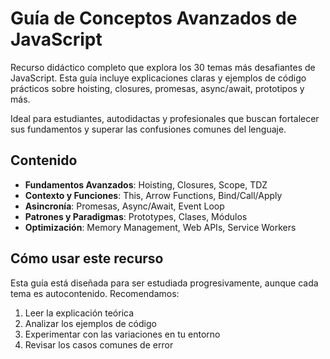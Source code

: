 # Guía de Conceptos Avanzados de JavaScript

Recurso didáctico completo que explora los 30 temas más desafiantes de JavaScript. Esta guía incluye explicaciones claras y ejemplos de código prácticos sobre hoisting, closures, promesas, async/await, prototipos y más. 

Ideal para estudiantes, autodidactas y profesionales que buscan fortalecer sus fundamentos y superar las confusiones comunes del lenguaje.

## Contenido

- **Fundamentos Avanzados**: Hoisting, Closures, Scope, TDZ
- **Contexto y Funciones**: This, Arrow Functions, Bind/Call/Apply
- **Asincronía**: Promesas, Async/Await, Event Loop
- **Patrones y Paradigmas**: Prototypes, Clases, Módulos
- **Optimización**: Memory Management, Web APIs, Service Workers

## Cómo usar este recurso

Esta guía está diseñada para ser estudiada progresivamente, aunque cada tema es autocontenido. Recomendamos:

1. Leer la explicación teórica
2. Analizar los ejemplos de código
3. Experimentar con las variaciones en tu entorno
4. Revisar los casos comunes de error
